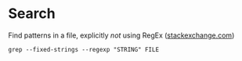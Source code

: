 # Search

Find patterns in a file, explicitly *not* using RegEx
([stackexchange.com](https://unix.stackexchange.com/a/438668/91122))
```
grep --fixed-strings --regexp "STRING" FILE
```
